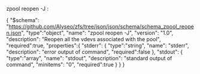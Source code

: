 zpool reopen -J :

{
    "$schema": "https://github.com/Alyseo/zfs/tree/json/json/schema/schema_zpool_reopen.json",
    "type":"object",
    "name": "zpool reopen -J",
    "version": "1.0",
    "description": "Reopen all the vdevs associated with the pool",
    "required":true,
    "properties":{
        "stderr": {
            "type":"string",
            "name": "stderr",
            "description": "error output of command",
            "required":false
        },
        "stdout": {
            "type":"array",
            "name": "stdout",
            "description": "standard output of command",
            "minitems": "0",
            "required":true
        }
    }
}